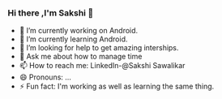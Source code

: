 ### Hi there ,I'm Sakshi 👋



- 🔭 I’m currently working on Android.
- 🌱 I’m currently learning Android.
- 🤔 I’m looking for help to get amazing interships.
- 💬 Ask me about how to manage time
- 📫 How to reach me: LinkedIn-@Sakshi Sawalikar
- 😄 Pronouns: ...
- ⚡ Fun fact: I'm working as well as learning the same thing.

